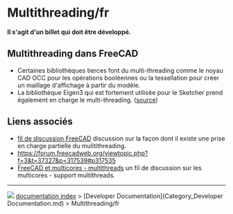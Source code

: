 # Multithreading/fr
**Il s'agit d'un billet qui doit être développé.**

## Multithreading dans FreeCAD 

-   Certaines bibliothèques tierces font du multi-threading comme le noyau CAD OCC pour les opérations booléennes ou la tessellation pour créer un maillage d\'affichage à partir du modèle.
-   La bibliothèque Eigen3 qui est fortement utilisée pour le Sketcher prend également en charge le multi-threading. ([source](https://forum.freecadweb.org/viewtopic.php?f=3&t=37327&p=317539#p317535))

## Liens associés 

-   [fil de discussion FreeCAD](https://forum.freecadweb.org/viewtopic.php?f=4&t=17501&p=173095) discussion sur la façon dont il existe une prise en charge partielle du mulitithreading.
-   <https://forum.freecadweb.org/viewtopic.php?f=3&t=37327&p=317539#p317535>
-   [FreeCAD et multicores - multithreads](https://forum.freecadweb.org/viewtopic.php?f=8&t=37398) un fil de discussion sur les multicores - support multithreads.



---
![](images/Button_right.svg) [documentation index](../README.md) > [Developer Documentation](Category_Developer Documentation.md) > Multithreading/fr
